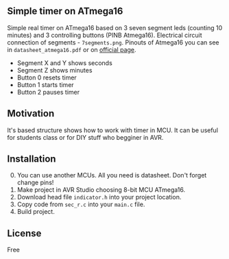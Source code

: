 ## Simple timer on ATmega16

Simple real timer on ATmega16 based on 3 seven segment leds (counting 10 minutes) and 3 controlling buttons (PINB Atmega16). Electrical circuit connection of segments - `7segments.png`. Pinouts of Atmega16 you can see in `datasheet_atmega16.pdf` or on [official page](http://www.microchip.com/design-centers/8-bit).
- Segment X and Y shows seconds  
- Segment Z shows minutes
- Button 0 resets timer 
- Button 1 starts timer 
- Button 2 pauses timer


## Motivation

It's based structure shows how to work with timer in MCU. It can be useful for students class or for DIY stuff who begginer in AVR.   

## Installation

0. You can use another MCUs. All you need is datasheet. Don't forget change pins!  
1. Make project in AVR Studio choosing 8-bit MCU ATmega16.  
2. Download head file `indicator.h` into your project location.
3. Copy code from `sec_r.c` into your `main.c` file.
4. Build project.

## License

Free
